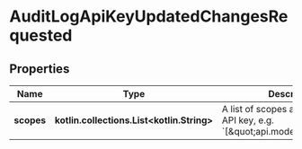 
# AuditLogApiKeyUpdatedChangesRequested

## Properties
| Name | Type | Description | Notes |
| ------------ | ------------- | ------------- | ------------- |
| **scopes** | **kotlin.collections.List&lt;kotlin.String&gt;** | A list of scopes allowed for the API key, e.g. &#x60;[\&quot;api.model.request\&quot;]&#x60; |  [optional] |



